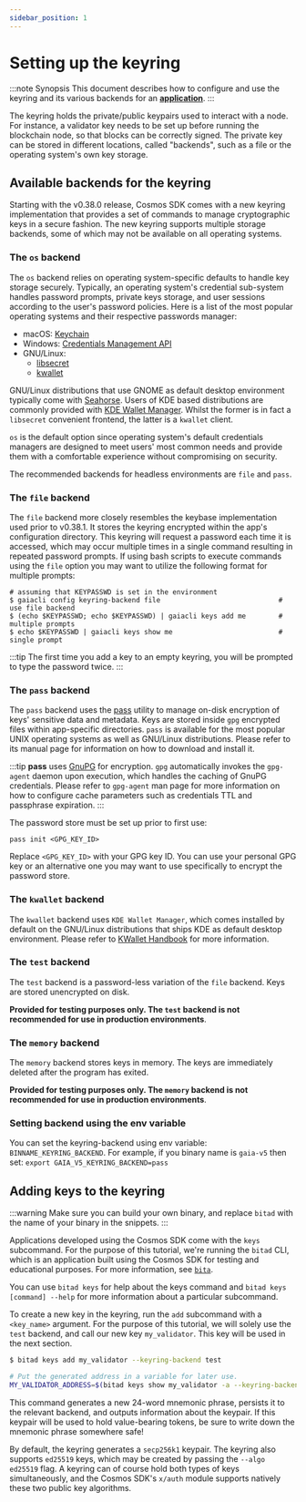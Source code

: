 ```yaml
---
sidebar_position: 1
---
```


# Setting up the keyring

:::note Synopsis
This document describes how to configure and use the keyring and its various backends for an [**application**](../basics/00-app-anatomy.md).
:::

The keyring holds the private/public keypairs used to interact with a node. For instance, a validator key needs to be set up before running the blockchain node, so that blocks can be correctly signed. The private key can be stored in different locations, called "backends", such as a file or the operating system's own key storage.

## Available backends for the keyring

Starting with the v0.38.0 release, Cosmos SDK comes with a new keyring implementation
that provides a set of commands to manage cryptographic keys in a secure fashion. The
new keyring supports multiple storage backends, some of which may not be available on
all operating systems.

### The `os` backend

The `os` backend relies on operating system-specific defaults to handle key storage
securely. Typically, an operating system's credential sub-system handles password prompts,
private keys storage, and user sessions according to the user's password policies. Here
is a list of the most popular operating systems and their respective passwords manager:

* macOS: [Keychain](https://support.apple.com/en-gb/guide/keychain-access/welcome/mac)
* Windows: [Credentials Management API](https://docs.microsoft.com/en-us/windows/win32/secauthn/credentials-management)
* GNU/Linux:
    * [libsecret](https://gitlab.gnome.org/GNOME/libsecret)
    * [kwallet](https://api.kde.org/frameworks/kwallet/html/index.html)

GNU/Linux distributions that use GNOME as default desktop environment typically come with
[Seahorse](https://wiki.gnome.org/Apps/Seahorse). Users of KDE based distributions are
commonly provided with [KDE Wallet Manager](https://userbase.kde.org/KDE_Wallet_Manager).
Whilst the former is in fact a `libsecret` convenient frontend, the latter is a `kwallet`
client.

`os` is the default option since operating system's default credentials managers are
designed to meet users' most common needs and provide them with a comfortable
experience without compromising on security.

The recommended backends for headless environments are `file` and `pass`.

### The `file` backend

The `file` backend more closely resembles the keybase implementation used prior to
v0.38.1. It stores the keyring encrypted within the app's configuration directory. This
keyring will request a password each time it is accessed, which may occur multiple
times in a single command resulting in repeated password prompts. If using bash scripts
to execute commands using the `file` option you may want to utilize the following format
for multiple prompts:

```shell
# assuming that KEYPASSWD is set in the environment
$ gaiacli config keyring-backend file                             # use file backend
$ (echo $KEYPASSWD; echo $KEYPASSWD) | gaiacli keys add me        # multiple prompts
$ echo $KEYPASSWD | gaiacli keys show me                          # single prompt
```

:::tip
The first time you add a key to an empty keyring, you will be prompted to type the password twice.
:::

### The `pass` backend

The `pass` backend uses the [pass](https://www.passwordstore.org/) utility to manage on-disk
encryption of keys' sensitive data and metadata. Keys are stored inside `gpg` encrypted files
within app-specific directories. `pass` is available for the most popular UNIX
operating systems as well as GNU/Linux distributions. Please refer to its manual page for
information on how to download and install it.

:::tip
**pass** uses [GnuPG](https://gnupg.org/) for encryption. `gpg` automatically invokes the `gpg-agent`
daemon upon execution, which handles the caching of GnuPG credentials. Please refer to `gpg-agent`
man page for more information on how to configure cache parameters such as credentials TTL and
passphrase expiration.
:::

The password store must be set up prior to first use:

```shell
pass init <GPG_KEY_ID>
```

Replace `<GPG_KEY_ID>` with your GPG key ID. You can use your personal GPG key or an alternative
one you may want to use specifically to encrypt the password store.

### The `kwallet` backend

The `kwallet` backend uses `KDE Wallet Manager`, which comes installed by default on the
GNU/Linux distributions that ships KDE as default desktop environment. Please refer to
[KWallet Handbook](https://docs.kde.org/stable5/en/kdeutils/kwallet5/index.html) for more
information.

### The `test` backend

The `test` backend is a password-less variation of the `file` backend. Keys are stored
unencrypted on disk.

**Provided for testing purposes only. The `test` backend is not recommended for use in production environments**.

### The `memory` backend

The `memory` backend stores keys in memory. The keys are immediately deleted after the program has exited.

**Provided for testing purposes only. The `memory` backend is not recommended for use in production environments**.

### Setting backend using the env variable 

You can set the keyring-backend using env variable: `BINNAME_KEYRING_BACKEND`. For example, if you binary name is `gaia-v5` then set: `export GAIA_V5_KEYRING_BACKEND=pass`

## Adding keys to the keyring

:::warning
Make sure you can build your own binary, and replace `bitad` with the name of your binary in the snippets.
:::

Applications developed using the Cosmos SDK come with the `keys` subcommand. For the purpose of this tutorial, we're running the `bitad` CLI, which is an application built using the Cosmos SDK for testing and educational purposes. For more information, see [`bita`](https://github.com/cosmos/cosmos-sdk/tree/main/bita).

You can use `bitad keys` for help about the keys command and `bitad keys [command] --help` for more information about a particular subcommand.

To create a new key in the keyring, run the `add` subcommand with a `<key_name>` argument. For the purpose of this tutorial, we will solely use the `test` backend, and call our new key `my_validator`. This key will be used in the next section.

```bash
$ bitad keys add my_validator --keyring-backend test

# Put the generated address in a variable for later use.
MY_VALIDATOR_ADDRESS=$(bitad keys show my_validator -a --keyring-backend test)
```

This command generates a new 24-word mnemonic phrase, persists it to the relevant backend, and outputs information about the keypair. If this keypair will be used to hold value-bearing tokens, be sure to write down the mnemonic phrase somewhere safe!

By default, the keyring generates a `secp256k1` keypair. The keyring also supports `ed25519` keys, which may be created by passing the `--algo ed25519` flag. A keyring can of course hold both types of keys simultaneously, and the Cosmos SDK's `x/auth` module supports natively these two public key algorithms.
